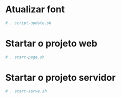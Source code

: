 # Atualizar font
```sh
# . script-update.sh
```

# Startar o projeto web
```sh
# . start-page.sh
```
# Startar o projeto servidor
```sh
# . start-serve.sh
```